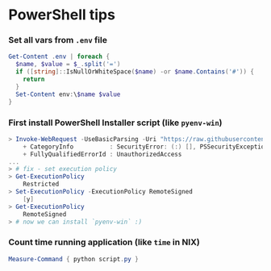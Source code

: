 # PowerShell tips

### Set all vars from `.env` file
```PowerShell
Get-Content .env | foreach {
  $name, $value = $_.split('=')
  if ([string]::IsNullOrWhiteSpace($name) -or $name.Contains('#')) {
    return
  }
  Set-Content env:\$name $value
}
```

### First install PowerShell Installer script (like `pyenv-win`)
```PowerShell
> Invoke-WebRequest -UseBasicParsing -Uri "https://raw.githubusercontent.com/pyenv-win/pyenv-win/master/pyenv-win/install-pyenv-win.ps1" -OutFile "./install-pyenv-win.ps1"; &"./install-pyenv-win.ps1"
    + CategoryInfo          : SecurityError: (:) [], PSSecurityException
    + FullyQualifiedErrorId : UnauthorizedAccess
...
> # fix - set execution policy
> Get-ExecutionPolicy
    Restricted
> Set-ExecutionPolicy -ExecutionPolicy RemoteSigned
    [y]
> Get-ExecutionPolicy
    RemoteSigned
> # now we can install `pyenv-win` :)
```


### Count time running application (like `time` in NIX)
```PowerShell
Measure-Command { python script.py }
```

